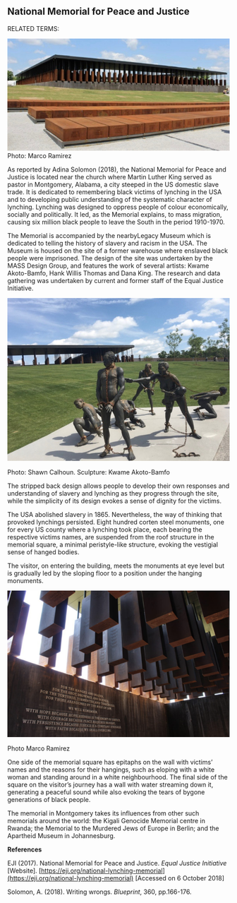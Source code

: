 ## National Memorial for Peace and Justice

RELATED TERMS: 

![National Memorial1](National-Memorial1.jpg)
Photo: Marco Ramirez

As reported by Adina Solomon (2018), the National Memorial for Peace and Justice is located near the church where Martin Luther King served as pastor in Montgomery, Alabama, a city steeped in the US domestic slave trade. It is dedicated to remembering black victims of lynching in the USA and to developing public understanding of the systematic character of lynching. Lynching was designed to oppress people of colour economically, socially and politically. It led, as the Memorial explains, to mass migration, causing six million black people to leave the South in the period 1910-1970.

The Memorial is accompanied by the nearbyLegacy Museum which is dedicated to telling the history of slavery and racism in the USA. The Museum is housed on the site of a former warehouse where enslaved black people were imprisoned. The design of the site was undertaken by the MASS Design Group, and features the work of several artists: Kwame Akoto-Bamfo, Hank Willis Thomas and Dana King. The research and data gathering was undertaken by current and former staff of the Equal Justice Initiative.

![National Memorial2](National-Memorial2.jpg)

Photo: Shawn Calhoun. Sculpture: Kwame Akoto-Bamfo

The stripped back design allows people to develop their own responses and understanding of slavery and lynching as they progress through the site, while the simplicity of its design evokes a sense of dignity for the victims.

The USA abolished slavery in 1865\. Nevertheless, the way of thinking that provoked lynchings persisted. Eight hundred corten steel monuments, one for every US county where a lynching took place, each bearing the respective victims names, are suspended from the roof structure in the memorial square, a minimal peristyle-like structure, evoking the vestigial sense of hanged bodies.

The visitor, on entering the building, meets the monuments at eye level but is gradually led by the sloping floor to a position under the hanging monuments.

![National Memorial13](National-Memorial3.png)

Photo Marco Ramirez

One side of the memorial square has epitaphs on the wall with victims’ names and the reasons for their hangings, such as eloping with a white woman and standing around in a white neighbourhood. The final side of the square on the visitor’s journey has a wall with water streaming down it, generating a peaceful sound while also evoking the tears of bygone generations of black people.

The memorial in Montgomery takes its influences from other such memorials around the world: the Kigali Genocide Memorial centre in Rwanda; the Memorial to the Murdered Jews of Europe in Berlin; and the Apartheid Museum in Johannesburg.

**References**

EJI (2017). National Memorial for Peace and Justice. _Equal Justice Initiative_ [Website]. [https://eji.org/national-lynching-memorial](https://eji.org/national-lynching-memorial) [Accessed on 6 October 2018]

Solomon, A. (2018). Writing wrongs. _Blueprint_, 360, pp.166-176.

